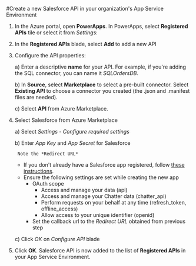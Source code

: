 <properties
	pageTitle="Create a new Salesforce API in your organization's App Service Environment"
	description="Create a new Salesforce API in your organization's App Service Environment"
	services="powerapps"
	documentationCenter="" 
	authors="LinhTran"
	manager="gautamt"
	editor=""/>

<tags
   ms.service="powerapps"
   ms.devlang="na"
   ms.topic="article"
   ms.tgt_pltfrm="na"
   ms.workload="na" 
   ms.date="11/05/2015"
   ms.author="litran"/>

#Create a new Salesforce API in your organization's App Service Environment

1. In the Azure portal, open **PowerApps**. In PowerApps, select **Registered APIs** tile or select it from *Settings*:  


2. In the **Registered APIs** blade, select **Add** to add a new API

3. Configure the API properties:  


	a) Enter a descriptive **name** for your API. For example, if you're adding the SQL connector, you can name it *SQLOrdersDB*.  
	
	b) In **Source**, select **Marketplace** to select a pre-built connector. Select **Existing API** to choose a connector you created (the .json and .manifest files are needed).  
	
	c) Select **API** from Azure Marketplace.  

4. Select Salesforce from Azure Marketplace

	a) Select *Settings - Configure required settings*
	
	b) Enter *App Key* and *App Secret* for Salesforce
		
		Note the *Redirect URL*
	- If you don't already have a Salesforce app registered, follow [these instructions][1].
	- Ensure the following settings are set while creating the new app
		- OAuth scope
			- Access and manage your data (api)
			- Access and manage your Chatter data (chatter_api)
			- Perform requests on your behalf at any time (refresh_token, offline_access)
			- Allow access to your unique identifier (openid)
		- Set the callback url to the *Redirect URL* obtained from previous step


	c) Click *OK* on *Configure API* blade

5. Click **OK**. Salesforce API is now added to the list of **Registered APIs** in your App Service Environment.  

<!--References-->
[1]: http://feedback.uservoice.com/knowledgebase/articles/235661-get-your-key-and-secret-from-salesforce
